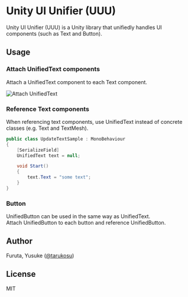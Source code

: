 # Unity UI Unifier (UUU)
Unity UI Unifier (UUU) is a Unity library that unifiedly handles UI components (such as Text and Button).

## Usage
### Attach UnifiedText components
Attach a UnifiedText component to each Text component.

![Attach UnifiedText](https://user-images.githubusercontent.com/4415085/76599500-857f8900-6548-11ea-88b8-afe23a38c29e.png)


### Reference Text components
When referencing text components, use UnifiedText instead of concrete classes (e.g. Text and TextMesh).

```c#
public class UpdateTextSample : MonoBehaviour
{
    [SerializeField]
    UnifiedText text = null;

    void Start()
    {
        text.Text = "some text";
    }
}
```

### Button
UnifiedButton can be used in the same way as UnifiedText.  
Attach UnifiedButton to each button and reference UnifiedButton.

## Author
Furuta, Yusuke ([@tarukosu](https://twitter.com/tarukosu))

## License
MIT
